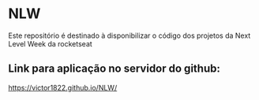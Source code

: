 # NLW

Este repositório é destinado à disponibilizar o código dos projetos da Next Level Week da rocketseat

## Link para aplicação no servidor do github:

https://victor1822.github.io/NLW/
